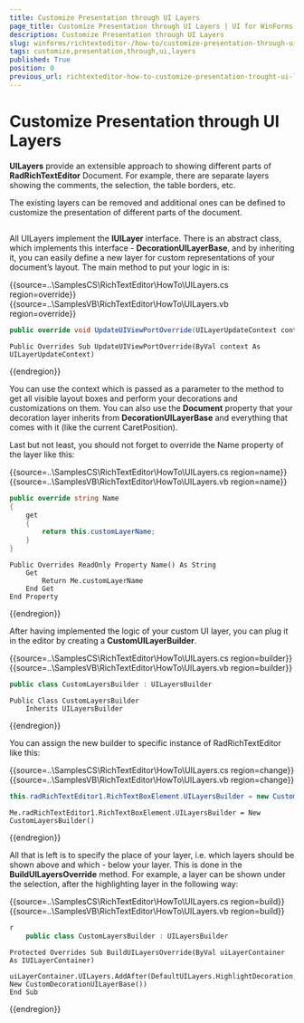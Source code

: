 ```yaml
---
title: Customize Presentation through UI Layers
page_title: Customize Presentation through UI Layers | UI for WinForms Documentation
description: Customize Presentation through UI Layers
slug: winforms/richtexteditor-/how-to/customize-presentation-through-ui-layers
tags: customize,presentation,through,ui,layers
published: True
position: 0
previous_url: richtexteditor-how-to-customize-presentation-trought-ui-layers
---
```


# Customize Presentation through UI Layers

__UILayers__ provide an extensible approach to showing different parts of __RadRichTextEditor__ Document. For example, there are separate layers showing the comments, the selection, the table borders, etc.

The existing layers can be removed and additional ones can be defined to customize the presentation of different parts of the document.

## 

All UILayers implement the __IUILayer__ interface. There is an abstract class, which implements this interface -  __DecorationUILayerBase__, and by inheriting it, you can easily define a new layer for custom representations of your document’s layout. The main method to put your logic in is:

{{source=..\SamplesCS\RichTextEditor\HowTo\UILayers.cs region=override}} 
{{source=..\SamplesVB\RichTextEditor\HowTo\UILayers.vb region=override}} 

````C#
public override void UpdateUIViewPortOverride(UILayerUpdateContext context)

````
````VB.NET
Public Overrides Sub UpdateUIViewPortOverride(ByVal context As UILayerUpdateContext)

````

{{endregion}}

You can use the context which is passed as a parameter to the method to get all visible layout boxes and perform your decorations and customizations on them. You can also use the __Document__ property that your decoration layer inherits from __DecorationUILayerBase__ and everything that comes with it (like the current CaretPosition).
        
Last but not least, you should not forget to override the Name property of the layer like this:

{{source=..\SamplesCS\RichTextEditor\HowTo\UILayers.cs region=name}} 
{{source=..\SamplesVB\RichTextEditor\HowTo\UILayers.vb region=name}} 

````C#
public override string Name
{
    get
    {
        return this.customLayerName;
    }
}

````
````VB.NET
Public Overrides ReadOnly Property Name() As String
    Get
        Return Me.customLayerName
    End Get
End Property

````

{{endregion}} 

After having implemented the logic of your custom UI layer, you can plug it in the editor by creating a __CustomUILayerBuilder__.

{{source=..\SamplesCS\RichTextEditor\HowTo\UILayers.cs region=builder}} 
{{source=..\SamplesVB\RichTextEditor\HowTo\UILayers.vb region=builder}} 

````C#
public class CustomLayersBuilder : UILayersBuilder

````
````VB.NET
Public Class CustomLayersBuilder
    Inherits UILayersBuilder

````

{{endregion}} 

You can assign the new builder to specific instance of RadRichTextEditor like this:

{{source=..\SamplesCS\RichTextEditor\HowTo\UILayers.cs region=change}} 
{{source=..\SamplesVB\RichTextEditor\HowTo\UILayers.vb region=change}} 

````C#
this.radRichTextEditor1.RichTextBoxElement.UILayersBuilder = new CustomLayersBuilder();

````
````VB.NET
Me.radRichTextEditor1.RichTextBoxElement.UILayersBuilder = New CustomLayersBuilder()

````

{{endregion}} 

All that is left is to specify the place of your layer, i.e. which layers should be shown above and which - below your layer. This is done in the __BuildUILayersOverride__ method. For example, a layer can be shown under the selection, after the highlighting layer in the following way:

{{source=..\SamplesCS\RichTextEditor\HowTo\UILayers.cs region=build}} 
{{source=..\SamplesVB\RichTextEditor\HowTo\UILayers.vb region=build}} 

````C#
r
    public class CustomLayersBuilder : UILayersBuilder

````
````VB.NET
Protected Overrides Sub BuildUILayersOverride(ByVal uiLayerContainer As IUILayerContainer)
    uiLayerContainer.UILayers.AddAfter(DefaultUILayers.HighlightDecoration, New CustomDecorationUILayerBase())
End Sub

````

{{endregion}} 




